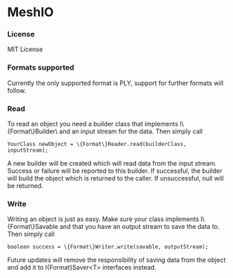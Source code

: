 # MeshIO
<h3>License</h3>
MIT License

<h3>Formats supported</h3>
Currently the only supported format is PLY, support for further formats will follow.


<h3>Read</h3>
To read an object you need a builder class that implements I\{Format\}Builder\<YourClass\> and an input stream for the data. Then simply call

    YourClass newObject = \{Format\}Reader.read(builderClass, inputStream);

A new builder will be created which will read data from the input stream. Success or failure will be reported to this builder. If successful, the builder will build the object which is returned to the caller. If unsuccessful, null will be returned.

<h3>Write</h3>
Writing an object is just as easy. Make sure your class implements I\{Format\}Savable and that you have an output stream to save the data to. Then simply call

    boolean success = \{Format\}Writer.write(savable, outputStream);

Future updates will remove the responsibility of saving data from the object and add it to I\{Format\}Saver\<T\> interfaces instead.
